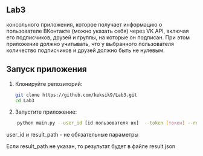 ## Lab3
консольного приложения, которое получает информацию о пользователе ВКонтакте (можно указать себя) через VK API, 
включая его подписчиков, друзей и группы, на которые он подписан.
При этом приложение должно учитывать, что у выбранного пользователя количество подписчиков и друзей должно быть не нулевым.

## Запуск приложения

1. Клонируйте репозиторий:
    ```bash
    git clone https://github.com/keksik9/Lab3.git
    cd Lab3
    ```

2. Запустите приложение:
 ```bash
     python main.py --user_id [id пользователя вк]  --token [токен] --result_path [путь куда будут сохранены результаты]
 ```


user_id и result_path - не обязательные параметры

Если result_path не указан, то результат будет в файле result.json
